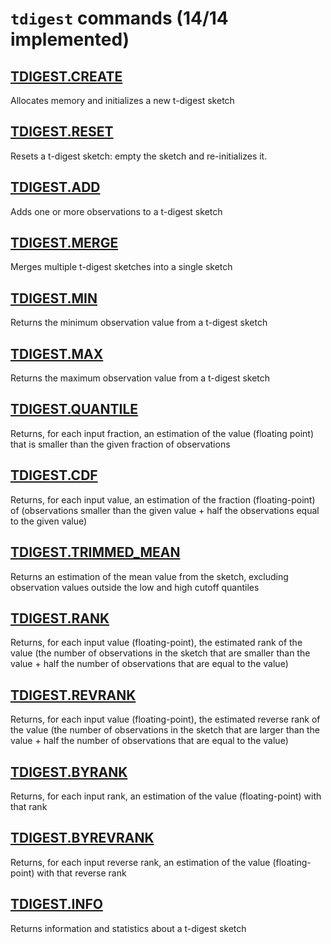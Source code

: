 # `tdigest` commands (14/14 implemented)

## [TDIGEST.CREATE](https://redis.io/commands/tdigest.create/)

Allocates memory and initializes a new t-digest sketch

## [TDIGEST.RESET](https://redis.io/commands/tdigest.reset/)

Resets a t-digest sketch: empty the sketch and re-initializes it.

## [TDIGEST.ADD](https://redis.io/commands/tdigest.add/)

Adds one or more observations to a t-digest sketch

## [TDIGEST.MERGE](https://redis.io/commands/tdigest.merge/)

Merges multiple t-digest sketches into a single sketch

## [TDIGEST.MIN](https://redis.io/commands/tdigest.min/)

Returns the minimum observation value from a t-digest sketch

## [TDIGEST.MAX](https://redis.io/commands/tdigest.max/)

Returns the maximum observation value from a t-digest sketch

## [TDIGEST.QUANTILE](https://redis.io/commands/tdigest.quantile/)

Returns, for each input fraction, an estimation of the value (floating point) that is smaller than the given fraction of observations

## [TDIGEST.CDF](https://redis.io/commands/tdigest.cdf/)

Returns, for each input value, an estimation of the fraction (floating-point) of (observations smaller than the given value + half the observations equal to the given value)

## [TDIGEST.TRIMMED_MEAN](https://redis.io/commands/tdigest.trimmed_mean/)

Returns an estimation of the mean value from the sketch, excluding observation values outside the low and high cutoff quantiles

## [TDIGEST.RANK](https://redis.io/commands/tdigest.rank/)

Returns, for each input value (floating-point), the estimated rank of the value (the number of observations in the sketch that are smaller than the value + half the number of observations that are equal to the value)

## [TDIGEST.REVRANK](https://redis.io/commands/tdigest.revrank/)

Returns, for each input value (floating-point), the estimated reverse rank of the value (the number of observations in the sketch that are larger than the value + half the number of observations that are equal to the value)

## [TDIGEST.BYRANK](https://redis.io/commands/tdigest.byrank/)

Returns, for each input rank, an estimation of the value (floating-point) with that rank

## [TDIGEST.BYREVRANK](https://redis.io/commands/tdigest.byrevrank/)

Returns, for each input reverse rank, an estimation of the value (floating-point) with that reverse rank

## [TDIGEST.INFO](https://redis.io/commands/tdigest.info/)

Returns information and statistics about a t-digest sketch



